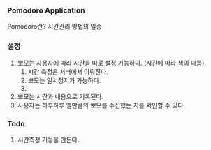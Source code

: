### Pomodoro Application

Pomodoro란? 시간관리 방법의 일종

### 설정
1. 뽀모는 사용자에 따라 시간을 따로 설정 가능하다. (시간에 따라 색이 다름)
    1. 시간 측정은 서버에서 이뤄진다.
    2. 뽀모는 일시정지가 가능하다.
    3. 
2. 뽀모는 시간과 내용으로 기록된다. 
3. 사용자는 하루하루 얼만큼의 뽀모를 수집했는 지를 확인할 수 있다.

### Todo

1. 시간측정 기능을 만든다.


